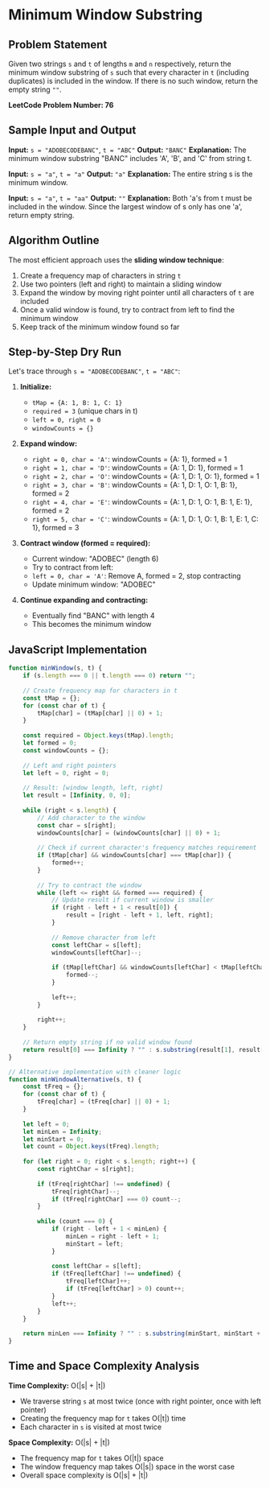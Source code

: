 # Minimum Window Substring

## Problem Statement
Given two strings `s` and `t` of lengths `m` and `n` respectively, return the minimum window substring of `s` such that every character in `t` (including duplicates) is included in the window. If there is no such window, return the empty string `""`.

**LeetCode Problem Number: 76**

## Sample Input and Output
**Input:** `s = "ADOBECODEBANC"`, `t = "ABC"`
**Output:** `"BANC"`
**Explanation:** The minimum window substring "BANC" includes 'A', 'B', and 'C' from string t.

**Input:** `s = "a"`, `t = "a"`
**Output:** `"a"`
**Explanation:** The entire string s is the minimum window.

**Input:** `s = "a"`, `t = "aa"`
**Output:** `""`
**Explanation:** Both 'a's from t must be included in the window. Since the largest window of s only has one 'a', return empty string.

## Algorithm Outline
The most efficient approach uses the **sliding window technique**:

1. Create a frequency map of characters in string `t`
2. Use two pointers (left and right) to maintain a sliding window
3. Expand the window by moving right pointer until all characters of `t` are included
4. Once a valid window is found, try to contract from left to find the minimum window
5. Keep track of the minimum window found so far

## Step-by-Step Dry Run
Let's trace through `s = "ADOBECODEBANC"`, `t = "ABC"`:

1. **Initialize:**
   - `tMap = {A: 1, B: 1, C: 1}`
   - `required = 3` (unique chars in t)
   - `left = 0, right = 0`
   - `windowCounts = {}`

2. **Expand window:**
   - `right = 0, char = 'A'`: windowCounts = {A: 1}, formed = 1
   - `right = 1, char = 'D'`: windowCounts = {A: 1, D: 1}, formed = 1
   - `right = 2, char = 'O'`: windowCounts = {A: 1, D: 1, O: 1}, formed = 1
   - `right = 3, char = 'B'`: windowCounts = {A: 1, D: 1, O: 1, B: 1}, formed = 2
   - `right = 4, char = 'E'`: windowCounts = {A: 1, D: 1, O: 1, B: 1, E: 1}, formed = 2
   - `right = 5, char = 'C'`: windowCounts = {A: 1, D: 1, O: 1, B: 1, E: 1, C: 1}, formed = 3

3. **Contract window (formed = required):**
   - Current window: "ADOBEC" (length 6)
   - Try to contract from left:
   - `left = 0, char = 'A'`: Remove A, formed = 2, stop contracting
   - Update minimum window: "ADOBEC"

4. **Continue expanding and contracting:**
   - Eventually find "BANC" with length 4
   - This becomes the minimum window

## JavaScript Implementation

```javascript
function minWindow(s, t) {
    if (s.length === 0 || t.length === 0) return "";
    
    // Create frequency map for characters in t
    const tMap = {};
    for (const char of t) {
        tMap[char] = (tMap[char] || 0) + 1;
    }
    
    const required = Object.keys(tMap).length;
    let formed = 0;
    const windowCounts = {};
    
    // Left and right pointers
    let left = 0, right = 0;
    
    // Result: [window length, left, right]
    let result = [Infinity, 0, 0];
    
    while (right < s.length) {
        // Add character to the window
        const char = s[right];
        windowCounts[char] = (windowCounts[char] || 0) + 1;
        
        // Check if current character's frequency matches requirement
        if (tMap[char] && windowCounts[char] === tMap[char]) {
            formed++;
        }
        
        // Try to contract the window
        while (left <= right && formed === required) {
            // Update result if current window is smaller
            if (right - left + 1 < result[0]) {
                result = [right - left + 1, left, right];
            }
            
            // Remove character from left
            const leftChar = s[left];
            windowCounts[leftChar]--;
            
            if (tMap[leftChar] && windowCounts[leftChar] < tMap[leftChar]) {
                formed--;
            }
            
            left++;
        }
        
        right++;
    }
    
    // Return empty string if no valid window found
    return result[0] === Infinity ? "" : s.substring(result[1], result[2] + 1);
}

// Alternative implementation with cleaner logic
function minWindowAlternative(s, t) {
    const tFreq = {};
    for (const char of t) {
        tFreq[char] = (tFreq[char] || 0) + 1;
    }
    
    let left = 0;
    let minLen = Infinity;
    let minStart = 0;
    let count = Object.keys(tFreq).length;
    
    for (let right = 0; right < s.length; right++) {
        const rightChar = s[right];
        
        if (tFreq[rightChar] !== undefined) {
            tFreq[rightChar]--;
            if (tFreq[rightChar] === 0) count--;
        }
        
        while (count === 0) {
            if (right - left + 1 < minLen) {
                minLen = right - left + 1;
                minStart = left;
            }
            
            const leftChar = s[left];
            if (tFreq[leftChar] !== undefined) {
                tFreq[leftChar]++;
                if (tFreq[leftChar] > 0) count++;
            }
            left++;
        }
    }
    
    return minLen === Infinity ? "" : s.substring(minStart, minStart + minLen);
}
```

## Time and Space Complexity Analysis

**Time Complexity:** O(|s| + |t|)
- We traverse string `s` at most twice (once with right pointer, once with left pointer)
- Creating the frequency map for `t` takes O(|t|) time
- Each character in `s` is visited at most twice

**Space Complexity:** O(|s| + |t|)
- The frequency map for `t` takes O(|t|) space
- The window frequency map takes O(|s|) space in the worst case
- Overall space complexity is O(|s| + |t|)